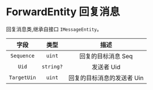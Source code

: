 # ForwardEntity 回复消息

回复消息类,继承自接口 `IMessageEntity`。

|   字段    |  类型   |           描述            |
| :-------: | :-----: | :-----------------------: |
| `Sequence`  |  `uint`   |     回复的目标消息 Seq     |
|    `Uid`    | `string?` |         发送者 Uid         |
| `TargetUin` |  `uint`   | 回复的目标消息的发送者 Uin |
